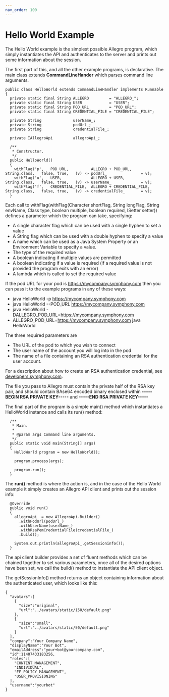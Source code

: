 ```yaml
---
nav_order: 100
---
```

# Hello World Example
The Hello World example is the simplest possible Allegro program, which simply instantiates the API and authenticates
to the server and prints out some information about the session.
 
The first part of this, and all the other example programs, is declarative. The main class extends **CommandLineHander**
which parses command line arguments.

```
public class HelloWorld extends CommandLineHandler implements Runnable
{
  private static final String ALLEGRO         = "ALLEGRO_";
  private static final String USER            = "USER";
  private static final String POD_URL         = "POD_URL";
  private static final String CREDENTIAL_FILE = "CREDENTIAL_FILE";
  
  private String              userName_;
  private String              podUrl_;
  private String              credentialFile_;
  
  private IAllegroApi         allegroApi_;

  /**
   * Constructor.
   */
  public HelloWorld()
  {
    withFlag('p',   POD_URL,          ALLEGRO + POD_URL,          String.class,   false, true,   (v) -> podUrl_               = v);
    withFlag('u',   USER,             ALLEGRO + USER,             String.class,   false, true,   (v) -> userName_             = v);
    withFlag('f',   CREDENTIAL_FILE,  ALLEGRO + CREDENTIAL_FILE,  String.class,   false, true,   (v) -> credentialFile_       = v);
  }
```

Each call to withFlag(withFlag(Character shortFlag, String longFlag, String envName, Class<T> type, boolean multiple, boolean required, ISetter<T> setter)) defines a parameter which the program can take, specifying:

+ A single character flag which can be used with a single hyphen to set a value
+ A String flag which can be used with a double hyphen to specify a value
+ A name which can be used as a Java System Property or an Environment Variable to specify a value.
+ The type of the required value
+ A boolean indicating if multiple values are permitted
+ A boolean indicating if a value is required (if a required value is not provided the program exits with an error)
+ A lambda which is called to set the required value

If the pod URL for your pod is https://mycompany.symphony.com then you can pass it to the example programs in any
of these ways:

+ java HelloWorld -p https://mycompany.symphony.com
+ java HelloWorld --POD_URL https://mycompany.symphony.com
+ java HelloWorld -DALLEGRO\_POD\_URL=https://mycompany.symphony.com
+ ALLEGRO\_POD\_URL=https://mycompany.symphony.com java HelloWorld

The three required parameters are

+ The URL of the pod to which you wish to connect
+ The user name of the account you will log into in the pod
+ The name of a file containing an RSA authentication credential for the user account.

For a description about how to create an RSA authentication credential, see [developers.symphony.com](https://developers.symphony.com/restapi/docs/rsa-bot-authentication-workflow).

The file you pass to Allegro must contain the private half of the RSA key pair, and should contain BAse64 encoded binary
enclosed within __\-\-\-\-\-BEGIN RSA PRIVATE KEY\-\-\-\-\-__ and __\-\-\-\-\-END RSA PRIVATE KEY\-\-\-\-\-__

The final part of the program is a simple main() method which instantiates a HelloWorld instance and calls its run() method:

```
  /**
   * Main.
   * 
   * @param args Command line arguments.
   */
  public static void main(String[] args)
  {
    HelloWorld program = new HelloWorld();
    
    program.process(args);
    
    program.run();
  }
```

The **run()** method is where the action is, and in the case of the Hello World example it simply creates an
Allegro API client and prints out the session info:

```
  @Override
  public void run()
  {
    allegroApi_ = new AllegroApi.Builder()
      .withPodUrl(podUrl_)
      .withUserName(userName_)
      .withRsaPemCredentialFile(credentialFile_)
      .build();
    
    System.out.println(allegroApi_.getSessioninfo());
  }
```

The api client builder provides a set of fluent methods which can be chained together to set various parameters,
once all of the desired options have been set, we call the build() method to instantiate the API client object.

The getSessionInfo() method returns an object containing information about the authenticated user, which 
looks like this:

```
{
  "avatars":[
    {
      "size":"original",
      "url":"../avatars/static/150/default.png"
    },
    {
      "size":"small",
      "url":"../avatars/static/50/default.png"
    }
  ],
  "company":"Your Company Name",
  "displayName":"Your Bot",
  "emailAddress":"your+bot@yourcompany.com",
  "id":11407433183256,
  "roles":[
    "CONTENT_MANAGEMENT",
    "INDIVIDUAL",
    "EF_POLICY_MANAGEMENT",
    "USER_PROVISIONING"
  ],
  "username":"yourbot"
}
```


 
